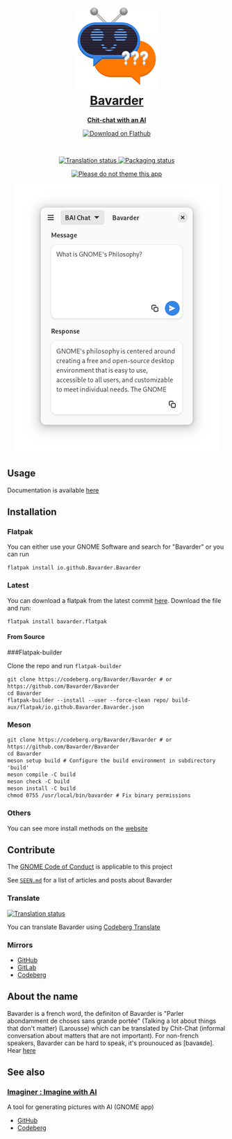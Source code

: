 <a href="https://bavarder.codeberg.page">
<h1 align="center">
  <img src="data/icons/hicolor/scalable/apps/io.github.Bavarder.Bavarder.svg" alt="Bavarder" width="192" height="192"/>
  <br>
  Bavarder
</h1>

<p align="center">
  <strong>Chit-chat with an AI</strong>
</p>
</a>

<p align="center">
  <a href="https://flathub.org/apps/details/io.github.Bavarder.Bavarder">
    <img width="200" alt="Download on Flathub" src="https://dl.flathub.org/assets/badges/flathub-badge-i-en.svg"/>
  </a>
  <br>
</p>

<br>

<p align="center">
 <a href="https://translate.codeberg.org/engage/bavarder/">
  <img src="https://translate.codeberg.org/widgets/bavarder/-/svg-badge.svg" alt="Translation status" />
  </a>
  <a href="https://repology.org/project/bavarder/versions">
    <img alt="Packaging status" src="https://repology.org/badge/tiny-repos/bavarder.svg">
  </a>
</p>

<p align="center">
  <a href="https://stopthemingmy.app">
    <img alt="Please do not theme this app" src="https://stopthemingmy.app/badge.svg"/>
  </a>
</p>

<a href="https://bavarder.codeberg.page">
<p align="center">
  <img src="./data/screenshots/preview.png" alt="Preview"/>
</p>
</a>

## Usage

Documentation is available [here](https://bavarder.codeberg.page)

## Installation

### Flatpak

You can either use your GNOME Software and search for "Bavarder" or you can run

``` shell
flatpak install io.github.Bavarder.Bavarder
```

### Latest

You can download a flatpak from the latest commit [here](https://codeberg.org/Bavarder/-/packages/generic/bavarder/). Download the file and run:

``` shell
flatpak install bavarder.flatpak
```

#### From Source

###Flatpak-builder

Clone the repo and run `flatpak-builder`

``` shell
git clone https://codeberg.org/Bavarder/Bavarder # or https://github.com/Bavarder/Bavarder
cd Bavarder
flatpak-builder --install --user --force-clean repo/ build-aux/flatpak/io.github.Bavarder.Bavarder.json
```
### Meson
``` shell 
git clone https://codeberg.org/Bavarder/Bavarder # or https://github.com/Bavarder/Bavarder
cd Bavarder
meson setup build # Configure the build environment in subdirectory 'build'
meson compile -C build
meson check -C build
meson install -C build
chmod 0755 /usr/local/bin/bavarder # Fix binary permissions
```


### Others

You can see more install methods on the [website](https://bavarder.codeberg.page/install/)

## Contribute

The [GNOME Code of Conduct](https://wiki.gnome.org/Foundation/CodeOfConduct) is applicable to this project

See [`SEEN.md`](./SEEN.md) for a list of articles and posts about Bavarder

### Translate

<a href="https://translate.codeberg.org/engage/bavarder/">
<img src="https://translate.codeberg.org/widgets/bavarder/-/multi-auto.svg" alt="Translation status" />
</a>

You can translate Bavarder using [Codeberg Translate](https://translate.codeberg.org/engage/bavarder/)

### Mirrors

- [GitHub](https://github.com/Bavarder/Bavarder)
- [GitLab](https://gitlab.com/Bavarder/Bavarder)
- [Codeberg](https://codeberg.org/Bavarder/Bavarder)

## About the name

Bavarder is a french word, the definiton of Bavarder is "Parler abondamment de choses sans grande portée" (Talking a lot about things that don't matter) (Larousse) which can be translated by Chit-Chat (informal conversation about matters that are not important). For non-french speakers, Bavarder can be hard to speak, it's prounouced as [bavaʀde]. Hear [here](https://youtu.be/9Qoogwxo5YA)

## See also 

### [Imaginer : Imagine with AI](https://imaginer.codeberg.page)

A tool for generating pictures with AI (GNOME app)

- [GitHub](https://github.com/ImaginerApp/Imaginer)
- [Codeberg](https://codeberg.org/Imaginer/Imaginer)

